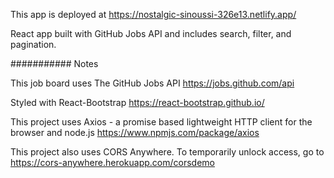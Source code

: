 This app is deployed at https://nostalgic-sinoussi-326e13.netlify.app/

React app built with GitHub Jobs API and includes search, filter, and pagination.

########### Notes

This job board uses The GitHub Jobs API https://jobs.github.com/api 

Styled with React-Bootstrap https://react-bootstrap.github.io/

This project uses Axios - a promise based lightweight HTTP client for the browser and node.js https://www.npmjs.com/package/axios

This project also uses CORS Anywhere. To temporarily unlock access, go to https://cors-anywhere.herokuapp.com/corsdemo
